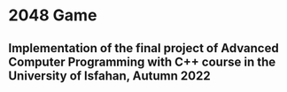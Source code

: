 # 2048 Game 

## Implementation of the final project of **Advanced Computer Programming with C++** course in the University of Isfahan, Autumn 2022 

